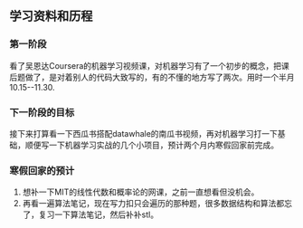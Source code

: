 ## 学习资料和历程
### 第一阶段
看了吴恩达Coursera的机器学习视频课，对机器学习有了一个初步的概念，把课后题做了，是对着别人的代码大致写的，有的不懂的地方写了两次。用时一个半月10.15--11.30.
### 下一阶段的目标
接下来打算看一下西瓜书搭配datawhale的南瓜书视频，再对机器学习打一下基础，顺便写一下机器学习实战的几个小项目，预计两个月内寒假回家前完成。
### 寒假回家的预计
1. 想补一下MIT的线性代数和概率论的网课，之前一直想看但没机会。
2. 再看一遍算法笔记，现在写力扣只会遍历的那种题，很多数据结构和算法都忘了，复习一下算法笔记，然后补补stl。
